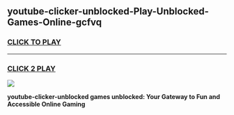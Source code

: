 
## youtube-clicker-unblocked-Play-Unblocked-Games-Online-gcfvq
<h3>
<a href="https://premium76.site?title=youtube-clicker-unblocked&ref=25A">CLICK TO PLAY</a></h3>
<hr>

<h3>
<a href="https://premium76.site?title=youtube-clicker-unblocked&ref=25A">CLICK 2 PLAY</a>
  
</h3>

<a href="https://premium76.site?title=youtube-clicker-unblocked&ref=25A"><img src="https://clearcache.store/games.png"></a>


**youtube-clicker-unblocked games unblocked: Your Gateway to Fun and Accessible Online Gaming**
